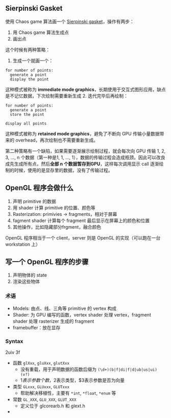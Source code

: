 ## Sierpinski Gasket

使用 Chaos game 算法画一个 [Sierpinski gasket](http://en.wikipedia.org/wiki/Sierpinski_triangle)，操作有两步：

1. 用 Chaos game 算法生成点
2. 画出点

这个时候有两种策略：

1. 生成一个就画一个：
  ```
  for number of points:
    generate a point
    display the point
  ```

  这种模式被称为 **immediate mode graphics**，长期使用于交互式图形应用，缺点是不记忆数据，下次绘制需要重新生成
2. 迭代完毕后再绘制：
  ```
  for number of points:
    generate a point
    store the point

  display all points
  ```

  这种模式被称为 **retained mode graphics**，避免了不断向 GPU 传输小量数据带来的 overhead，再次绘制也不需要重新生成。

第二种策略有一个缺陷，如果需要逐渐展示绘制过程，就会每次向 GPU 传输 1, 2, 3, ..., n 个数据（第一种是1, 1, ..., 1），数据的传输过程会造成瓶颈。因此可以改良成先生成所有点，然后**全部 n 个数据暂存到GPU**，这样每次调用显示 call 逐渐绘制的时候，使用的是显存里的数据，没有了传输过程。

## OpenGL 程序会做什么

1. 声明 primitive 的数据
2. 用 shader 计算 primitive 的位置、颜色等
3. Rasterization: primivies -> fragments，相对于屏幕
4. fagment shader 计算每个 fragment 最后显示在屏幕上的颜色和位置
5. 其他操作，比如隐藏部分frgment，融合颜色

OpenGL 程序相当于一个 client，server 则是 OpenGL 的实现（可以跑在一台 workstation 上）

## 写一个 OpenGL 程序的步骤

1. 声明物体的 state
2. 渲染这些物体

### 术语

* Models: 由点、线、三角等 primitive 的 vertex 构成
* Shader: 为 GPU 编写的函数，vertex shader 处理 vertex，fragment shader 处理 rasterizer 生成的 fragment
* framebuffer：放在显存

### Syntax
2uiv 3f
* 函数 `glXxx`, `gluXxx`, `glutXxx`
  * 没有重载，用于声明数据的函数后缀为 `(\d+)(b|f|di|f|d|ub|us|ui)(v?)`
  * $1表示参数个数，$2表示类型，$3表示参数是否为向量
* 类型 `GLxxx`, `GLUxxx`, `GLUTxxx`
  * 帮助解决移植性，主要有 `*int`, `*float`, `*enum` 等
* 常数 `GL_XXX`, `GLU_XXX`, `GLUT_XXX`
  * 定义位于 glcorearb.h 和 glext.h
*